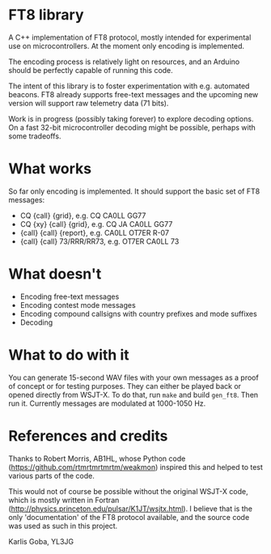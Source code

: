 # FT8 library 

A C++ implementation of FT8 protocol, mostly intended for experimental use on microcontrollers. At the moment only encoding is implemented.

The encoding process is relatively light on resources, and an Arduino should be perfectly capable of running this code.

The intent of this library is to foster experimentation with e.g. automated beacons. FT8 already supports free-text messages and the upcoming new version will support raw telemetry data (71 bits).

Work is in progress (possibly taking forever) to explore decoding options. On a fast 32-bit microcontroller decoding might be possible, perhaps with some tradeoffs.

# What works

So far only encoding is implemented. It should support the basic set of FT8 messages:
* CQ {call} {grid}, e.g. CQ CA0LL GG77
* CQ {xy} {call} {grid}, e.g. CQ JA CA0LL GG77
* {call} {call} {report}, e.g. CA0LL OT7ER R-07
* {call} {call} 73/RRR/RR73, e.g. OT7ER CA0LL 73

# What doesn't

* Encoding free-text messages
* Encoding contest mode messages
* Encoding compound callsigns with country prefixes and mode suffixes
* Decoding

# What to do with it

You can generate 15-second WAV files with your own messages as a proof of concept or for testing purposes. They can either be played back or opened directly from WSJT-X. To do that, run ```make``` and build ```gen_ft8```. Then run it. Currently messages are modulated at 1000-1050 Hz.

# References and credits

Thanks to Robert Morris, AB1HL, whose Python code (https://github.com/rtmrtmrtmrtm/weakmon) inspired this and helped to test various parts of the code.

This would not of course be possible without the original WSJT-X code, which is mostly written in Fortran (http://physics.princeton.edu/pulsar/K1JT/wsjtx.html). I believe that is the only 'documentation' of the FT8 protocol available, and the source code was used as such in this project.

Karlis Goba,
YL3JG

